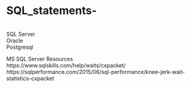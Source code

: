 # SQL_statements-
<br />SQL Server
<br />Oracle
<br />Postgresql
<br />
<p>
MS SQL Server Resources<br>
https://www.sqlskills.com/help/waits/cxpacket/
https://sqlperformance.com/2015/06/sql-performance/knee-jerk-wait-statistics-cxpacket
</p>
